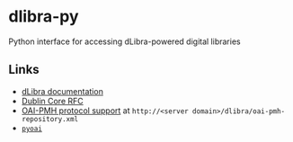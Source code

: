 # dlibra-py
Python interface for accessing dLibra-powered digital libraries

## Links

* [dLibra documentation](https://docs.psnc.pl/display/DLI6)
* [Dublin Core RFC](https://www.ietf.org/rfc/rfc2413.txt)
* [OAI-PMH protocol support](https://docs.psnc.pl/pages/viewpage.action?pageId=65600) at `http://<server domain>/dlibra/oai-pmh-repository.xml`
* [`pyoai`](https://pypi.org/project/pyoai/)
